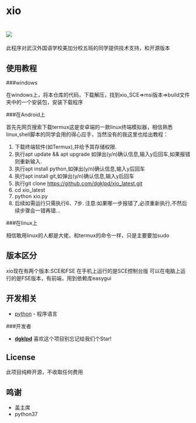 # xio 
# ![](https://github.com/CAIMEOX/FbFiles/images/master/b1.png)
此程序对武汉外国语学校美加分校五班的同学提供技术支持，和开源版本

## 使用教程

###windows

在windows上，将本仓库的代码，下载解压，找到xio_SCE=>msi版本=>build文件夹中的一个安装包，安装下载程序

###在Android上

首先先网页搜索下载termux这是安卓端的一款linux终端模拟器，相信熟悉linux,shell脚本的同学会用的得心应手，当然没有的我这里也给出教程：
1. 下载终端软件(如Termux),并给予其存储权限.
2. 执行apt update && apt upgrade 如弹出(y/n)确认信息,输入y后回车,如果报错则重新输入.
3. 执行apt install python,如弹出(y/n)确认信息,输入y后回车
4. 执行apt install git,如弹出(y/n)确认信息,输入y后回车  
5. 执行git clone https://github.com/dgklpd/xio_latest.git
6. cd xio_latest
7. python xio.py
8. 后续如需运行只需执行6、7步.
   注意:如果哪一步报错了,必须重新执行,不然后续步骤会一错再错…
   
###在linux上

相信敢用linux的人都是大佬，和termux的命令一样，只是主要要加sudo
   
## 版本区分
xio现在有两个版本:SCE和FSE
在手机上运行的是SCE控制台版
可以在电脑上运行的是FSE版本，有前端，用到依赖库easygui

## 开发相关

* [python](http://python.org) - 程序语言

###开发者
* [**dgklpd**](https://github.com/dgklpd)
喜欢这个项目别忘记给我们个Star!

## License
此项目纯粹开源，不收取任何费用

## 鸣谢
* 盖主席
* python37
